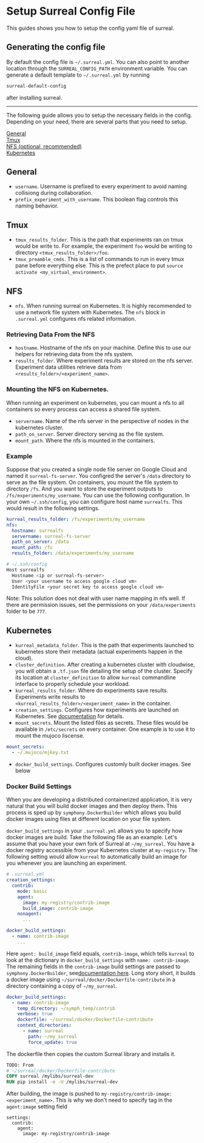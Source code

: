 # Setup Surreal Config File
This guides shows you how to setup the config yaml file of surreal. 

## Generating the config file
By default the config file is  `~/.surreal.yml`. You can also point to another location through the `SURREAL_CONFIG_PATH` environment variable. You can generate a default template to `~/.surreal.yml` by running
```bash
surreal-default-config
```
after installing surreal.

---

The following guide allows you to setup the necessary fields in the config. Depending on your need, there are several parts that you need to setup.

[General](#general)  
[Tmux](#tmux)  
[NFS (optional, recommended)](#nfs)  
[Kubernetes](#Kubernetes)  

## General
* `username`. Username is prefixed to every experiment to avoid naming collisiong during collaboration.
* `prefix_experiment_with_username`. This boolean flag controls this naming behavior.

## Tmux
* `tmux_results_folder`. This is the path that experiments ran on tmux would be write to. For example, the experiment `foo` would be writing to directory `<tmux_results_folder>/foo`.
* `tmux_preamble_cmds`. This is a list of commands to run in every tmux pane before everything else. This is the prefect place to put `source activate <my_virtual_environment>`.

## NFS
* `nfs`. When running surreal on Kubernetes. It is highly recommended to use a network file system with Kubernetes. The `nfs` block in `.surreal.yml` configures nfs related information.

### Retrieving Data From the NFS
* `hostname`. Hostname of the nfs on your machine. Define this to use our helpers for retrieving data from the nfs system.
* `results_folder`. Where experiment results are stored on the nfs server. Experiment data utilities retrieve data from `<results_folder>/<experiment_name>`.

### Mounting the NFS on Kubernetes.
When running an experiment on kubernetes, you can mount a nfs to all containers so every process can access a shared file system.

* `servername`. Name of the nfs server in the perspective of nodes in the kubernetes cluster.
* `path_on_server`. Server directory serving as the file system.
* `mount_path`. Where the nfs is mounted in the containers.

### Example
Suppose that you created a single node file server on Google Cloud and named it `surreal-fs-server`. You configred the server's `/data` directory to serve as the file system. On containers, you mount the file system to directory `/fs`. And you want to store the experiment outputs to `/fs/experiments/my_username`. You can use the following configuration. In your own `~/.ssh/config`, you can configure host name `surrealfs`. This would result in the following settings.
```yaml
kurreal_results_folder: /fs/experiments/my_username
nfs:
  hostname: surrealfs
  servername: surreal-fs-server
  path_on_server: /data
  mount_path: /fs
  results_folder: /data/experiments/my_username
```
```bash
# ~/.ssh/config
Host surrealfs
  Hostname <ip or surreal-fs-server>
  User <your username to access google cloud vm>
  IdentityFile <your secret key to access google cloud vm>
```
Note: This solution does not deal with user name mapping in nfs well. If there are permission issues, set the permissions on your `/data/experiments` folder to be `777`.

## Kubernetes
* `kurreal_metadata_folder`. This is the path that experiments launched to kubernetes store their metadata (actual experiments happen in the cloud). 
* `cluster_definition`. After creating a kubernetes cluster with cloudwise, you will obtain a `.tf.json` file detailing the setup of the cluster. Specify its location at `cluster_definition` to allow `kurreal` commandline interface to properly schedule your workload.
* `kurreal_results_folder`. Where do experiments save results. Experiments write results to `<kurreal_results_folder>/<experiment_name>` in the container.
* `creation_settings`. Configures how experiments are launched on Kubernetes. See [documentation](creation_settings.md) for details.
* `mount_secrets`. Mount the listed files as secrets. These files would be available in `/etc/secrets` on every container. One example is to use it to mount the mujoco liscense. 
```yaml
mount_secrets:
  - ~/.mujoco/mjkey.txt
```
* `docker_build_settings`. Configures customly built docker images. See below

### Docker Build Settings
When you are developing a distributed containerized application, it is very natural that you will build docker images and then deploy them. This process is sped up by `symphony.DockerBuilder` which allows you build docker images using files at different location on your file system. 

`docker_build_settings` in your `.surreal.yml` allows you to specify how docker images are build. Take the following file as an example. Let's assume that you have your own fork of Surreal at `~/my_surreal`. You have a docker registry accessible from your Kubernetes cluster at `my-registry`. The following setting would allow `kurreal` to automatically build an image for you whenever you are launching an experiment.
```yaml
# .surreal.yml
creation_settings:
  contrib:
    mode: basic
    agent:
      image: my-registry/contrib-image
      build_image: contrib-image
    nonagent:
      ...

docker_build_settings:
  - name: contrib-image
    ...
```
Here `agent: build_image` field equals, `contrib-image`, which tells `kurreal` to look at the dictionary in `docker_build_settings` with `name: contrib-image`. The remaining fields in the `contrib-image` build settings are passed to `symphony.DockerBuilder`, see[documentation here](https://github.com/SurrealAI/symphony/blob/master/docs/docker_builder.md). Long story short, it builds a docker image using `~/surreal/docker/Dockerfile-contribute` in a directory containing a copy of `~/my_surreal`.
```yaml
docker_build_settings:
  - name: contrib-image
    temp_directory: ~/symph_temp/contrib
    verbose: true
    dockerfile: ~/surreal/docker/Dockerfile-contribute
    context_directories:
      - name: surreal 
        path: ~/my_surreal
        force_update: true
```
The dockerfile then copies the custom Surreal library and installs it.
```Dockerfile
TODO: From
# ~/surreal/docker/Dockerfile-contribute
COPY surreal /mylibs/surreal-dev
RUN pip install -e -U /mylibs/surreal-dev
```
After building, the image is pushed to `my-registry/contrib-image:<experiment_name>`. This is why we don't need to specify tag in the `agent:image` setting field
```
settings:
  contrib:
    agent:
      image: my-registry/contrib-image
```
